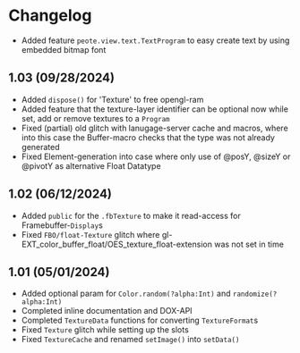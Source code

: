 Changelog
=========

* Added feature `peote.view.text.TextProgram` to easy create text by using embedded bitmap font


1.03 (09/28/2024)
-----------------
* Added `dispose()` for 'Texture' to free opengl-ram
* Added feature that the texture-layer identifier can be optional now while set, add or remove textures to a `Program`
* Fixed (partial) old glitch with lanugage-server cache and macros, where into this case the Buffer-macro checks that the type was not already generated
* Fixed Element-generation into case where only use of @posY, @sizeY or @pivotY as alternative Float Datatype


1.02 (06/12/2024)
-----------------
* Added `public` for the `.fbTexture` to make it read-access for Framebuffer-`Display`s
* Fixed `FBO/float-Texture` glitch where gl-EXT_color_buffer_float/OES_texture_float-extension was not set in time


1.01 (05/01/2024)
-----------------
* Added optional param for `Color.random(?alpha:Int)` and `randomize(?alpha:Int)`
* Completed inline documentation and DOX-API
* Completed `TextureData` functions for converting `TextureFormat`s
* Fixed `Texture` glitch while setting up the slots
* Fixed `TextureCache` and renamed `setImage()` into `setData()`
